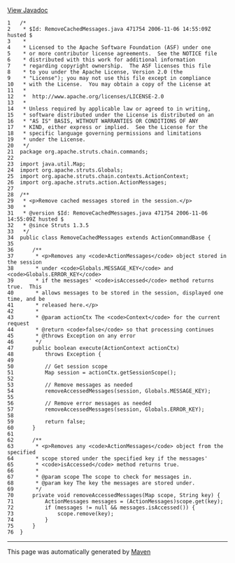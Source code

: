[View Javadoc](../../../../../../apidocs/org/apache/struts/chain/commands/RemoveCachedMessages.html.md)


    1   /*
    2    * $Id: RemoveCachedMessages.java 471754 2006-11-06 14:55:09Z husted $
    3    *
    4    * Licensed to the Apache Software Foundation (ASF) under one
    5    * or more contributor license agreements.  See the NOTICE file
    6    * distributed with this work for additional information
    7    * regarding copyright ownership.  The ASF licenses this file
    8    * to you under the Apache License, Version 2.0 (the
    9    * "License"); you may not use this file except in compliance
    10   * with the License.  You may obtain a copy of the License at
    11   *
    12   *  http://www.apache.org/licenses/LICENSE-2.0
    13   *
    14   * Unless required by applicable law or agreed to in writing,
    15   * software distributed under the License is distributed on an
    16   * "AS IS" BASIS, WITHOUT WARRANTIES OR CONDITIONS OF ANY
    17   * KIND, either express or implied.  See the License for the
    18   * specific language governing permissions and limitations
    19   * under the License.
    20   */
    21  package org.apache.struts.chain.commands;
    22  
    23  import java.util.Map;
    24  import org.apache.struts.Globals;
    25  import org.apache.struts.chain.contexts.ActionContext;
    26  import org.apache.struts.action.ActionMessages;
    27  
    28  /**
    29   * <p>Remove cached messages stored in the session.</p>
    30   *
    31   * @version $Id: RemoveCachedMessages.java 471754 2006-11-06 14:55:09Z husted $
    32   * @since Struts 1.3.5
    33   */
    34  public class RemoveCachedMessages extends ActionCommandBase {
    35  
    36      /**
    37       * <p>Removes any <code>ActionMessages</code> object stored in the session
    38       * under <code>Globals.MESSAGE_KEY</code> and <code>Globals.ERROR_KEY</code>
    39       * if the messages' <code>isAccessed</code> method returns true.  This
    40       * allows messages to be stored in the session, displayed one time, and be
    41       * released here.</p>
    42       *
    43       * @param actionCtx The <code>Context</code> for the current request
    44       * @return <code>false</code> so that processing continues
    45       * @throws Exception on any error
    46       */
    47      public boolean execute(ActionContext actionCtx)
    48          throws Exception {
    49  
    50          // Get session scope
    51          Map session = actionCtx.getSessionScope();
    52  
    53          // Remove messages as needed
    54          removeAccessedMessages(session, Globals.MESSAGE_KEY);
    55  
    56          // Remove error messages as needed
    57          removeAccessedMessages(session, Globals.ERROR_KEY);
    58  
    59          return false;
    60      }
    61  
    62      /**
    63       * <p>Removes any <code>ActionMessages</code> object from the specified
    64       * scope stored under the specified key if the messages'
    65       * <code>isAccessed</code> method returns true.
    66       *
    67       * @param scope The scope to check for messages in.
    68       * @param key The key the messages are stored under.
    69       */
    70      private void removeAccessedMessages(Map scope, String key) {
    71          ActionMessages messages = (ActionMessages)scope.get(key);
    72          if (messages != null && messages.isAccessed()) {
    73              scope.remove(key);
    74          }
    75      }
    76  }

------------------------------------------------------------------------

This page was automatically generated by [Maven](http://maven.apache.org/)

